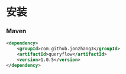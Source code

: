 # 安装

### Maven

```xml
<dependency>
    <groupId>com.github.jonzhang3</groupId>
    <artifactId>queryflow</artifactId>
    <version>1.0.5</version>
</dependency>
```

